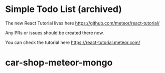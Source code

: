 # Simple Todo List (archived)

The new React Tutorial lives here
https://github.com/meteor/react-tutorial/

Any PRs or issues should be created there now.

You can check the tutorial here https://react-tutorial.meteor.com/
# car-shop-meteor-mongo
